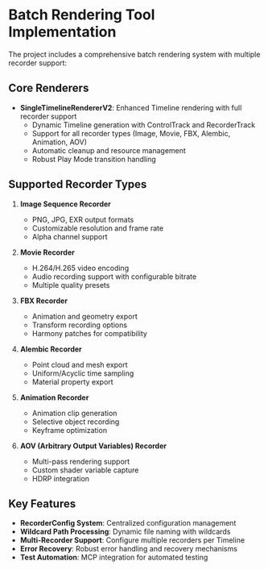 # Batch Rendering Tool Implementation

The project includes a comprehensive batch rendering system with multiple recorder support:

## Core Renderers
- **SingleTimelineRendererV2**: Enhanced Timeline rendering with full recorder support
  - Dynamic Timeline generation with ControlTrack and RecorderTrack
  - Support for all recorder types (Image, Movie, FBX, Alembic, Animation, AOV)
  - Automatic cleanup and resource management
  - Robust Play Mode transition handling

## Supported Recorder Types
1. **Image Sequence Recorder**
   - PNG, JPG, EXR output formats
   - Customizable resolution and frame rate
   - Alpha channel support

2. **Movie Recorder**
   - H.264/H.265 video encoding
   - Audio recording support with configurable bitrate
   - Multiple quality presets

3. **FBX Recorder**
   - Animation and geometry export
   - Transform recording options
   - Harmony patches for compatibility

4. **Alembic Recorder**
   - Point cloud and mesh export
   - Uniform/Acyclic time sampling
   - Material property export

5. **Animation Recorder**
   - Animation clip generation
   - Selective object recording
   - Keyframe optimization

6. **AOV (Arbitrary Output Variables) Recorder**
   - Multi-pass rendering support
   - Custom shader variable capture
   - HDRP integration

## Key Features
- **RecorderConfig System**: Centralized configuration management
- **Wildcard Path Processing**: Dynamic file naming with wildcards
- **Multi-Recorder Support**: Configure multiple recorders per Timeline
- **Error Recovery**: Robust error handling and recovery mechanisms
- **Test Automation**: MCP integration for automated testing